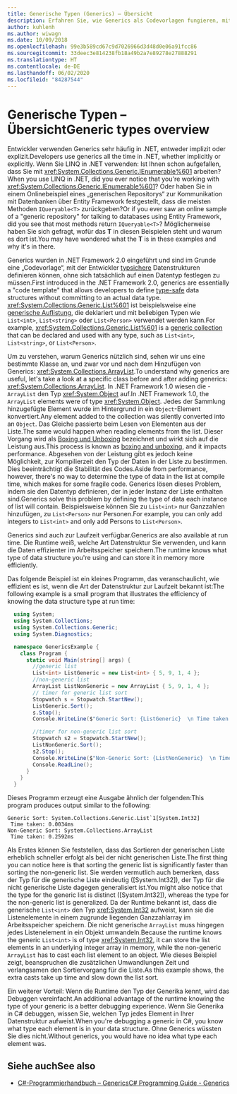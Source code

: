 ```yaml
---
title: Generische Typen (Generics) – Übersicht
description: Erfahren Sie, wie Generics als Codevorlagen fungieren, mit denen Sie typsichere Datenstrukturen definieren können, ohne sich auf einen Datentyp festlegen zu müssen.
author: kuhlenh
ms.author: wiwagn
ms.date: 10/09/2018
ms.openlocfilehash: 99e3b589cd67c9d7026966d3d48d0e06a91fcc86
ms.sourcegitcommit: 33deec3e814238fb18a49b2a7e89278e27888291
ms.translationtype: HT
ms.contentlocale: de-DE
ms.lasthandoff: 06/02/2020
ms.locfileid: "84287544"
---
```

# <a name="generic-types-overview"></a><span data-ttu-id="82282-103">Generische Typen – Übersicht</span><span class="sxs-lookup"><span data-stu-id="82282-103">Generic types overview</span></span>

<span data-ttu-id="82282-104">Entwickler verwenden Generics sehr häufig in .NET, entweder implizit oder explizit.</span><span class="sxs-lookup"><span data-stu-id="82282-104">Developers use generics all the time in .NET, whether implicitly or explicitly.</span></span> <span data-ttu-id="82282-105">Wenn Sie LINQ in .NET verwenden: Ist Ihnen schon aufgefallen, dass Sie mit <xref:System.Collections.Generic.IEnumerable%601> arbeiten?</span><span class="sxs-lookup"><span data-stu-id="82282-105">When you use LINQ in .NET, did you ever notice that you're working with <xref:System.Collections.Generic.IEnumerable%601>?</span></span> <span data-ttu-id="82282-106">Oder haben Sie in einem Onlinebeispiel eines „generischen Repositorys“ zur Kommunikation mit Datenbanken über Entity Framework festgestellt, dass die meisten Methoden `IQueryable<T>` zurückgeben?</span><span class="sxs-lookup"><span data-stu-id="82282-106">Or if you ever saw an online sample of a "generic repository" for talking to databases using Entity Framework, did you see that most methods return `IQueryable<T>`?</span></span> <span data-ttu-id="82282-107">Möglicherweise haben Sie sich gefragt, wofür das **T** in diesen Beispielen steht und warum es dort ist.</span><span class="sxs-lookup"><span data-stu-id="82282-107">You may have wondered what the **T** is in these examples and why it's in there.</span></span>

<span data-ttu-id="82282-108">Generics wurden in .NET Framework 2.0 eingeführt und sind im Grunde eine „Codevorlage“, mit der Entwickler [typsichere](https://docs.microsoft.com/previous-versions/dotnet/netframework-4.0/hbzz1a9a(v=vs.100)) Datenstrukturen definieren können, ohne sich tatsächlich auf einen Datentyp festlegen zu müssen.</span><span class="sxs-lookup"><span data-stu-id="82282-108">First introduced in the .NET Framework 2.0, generics are essentially a "code template" that allows developers to define [type-safe](https://docs.microsoft.com/previous-versions/dotnet/netframework-4.0/hbzz1a9a(v=vs.100)) data structures without committing to an actual data type.</span></span> <span data-ttu-id="82282-109"><xref:System.Collections.Generic.List%601> ist beispielsweise eine [generische Auflistung](xref:System.Collections.Generic), die deklariert und mit beliebigen Typen wie `List<int>`, `List<string>` oder `List<Person>` verwendet werden kann.</span><span class="sxs-lookup"><span data-stu-id="82282-109">For example, <xref:System.Collections.Generic.List%601> is a [generic collection](xref:System.Collections.Generic) that can be declared and used with any type, such as `List<int>`, `List<string>`, or `List<Person>`.</span></span>

<span data-ttu-id="82282-110">Um zu verstehen, warum Generics nützlich sind, sehen wir uns eine bestimmte Klasse an, und zwar vor und nach dem Hinzufügen von Generics: <xref:System.Collections.ArrayList>.</span><span class="sxs-lookup"><span data-stu-id="82282-110">To understand why generics are useful, let's take a look at a specific class before and after adding generics: <xref:System.Collections.ArrayList>.</span></span> <span data-ttu-id="82282-111">In .NET Framework 1.0 wiesen die -`ArrayList` den Typ <xref:System.Object> auf.</span><span class="sxs-lookup"><span data-stu-id="82282-111">In .NET Framework 1.0, the `ArrayList` elements were of type <xref:System.Object>.</span></span> <span data-ttu-id="82282-112">Jedes der Sammlung hinzugefügte Element wurde im Hintergrund in ein `Object`-Element konvertiert.</span><span class="sxs-lookup"><span data-stu-id="82282-112">Any element added to the collection was silently converted into an `Object`.</span></span> <span data-ttu-id="82282-113">Das Gleiche passierte beim Lesen von Elementen aus der Liste.</span><span class="sxs-lookup"><span data-stu-id="82282-113">The same would happen when reading elements from the list.</span></span> <span data-ttu-id="82282-114">Dieser Vorgang wird als [Boxing und Unboxing](../csharp/programming-guide/types/boxing-and-unboxing.md) bezeichnet und wirkt sich auf die Leistung aus.</span><span class="sxs-lookup"><span data-stu-id="82282-114">This process is known as [boxing and unboxing](../csharp/programming-guide/types/boxing-and-unboxing.md), and it impacts performance.</span></span> <span data-ttu-id="82282-115">Abgesehen von der Leistung gibt es jedoch keine Möglichkeit, zur Kompilierzeit den Typ der Daten in der Liste zu bestimmen. Dies beeinträchtigt die Stabilität des Codes.</span><span class="sxs-lookup"><span data-stu-id="82282-115">Aside from performance, however, there's no way to determine the type of data in the list at compile time, which makes for some fragile code.</span></span> <span data-ttu-id="82282-116">Generics lösen dieses Problem, indem sie den Datentyp definieren, der in jeder Instanz der Liste enthalten sind.</span><span class="sxs-lookup"><span data-stu-id="82282-116">Generics solve this problem by defining the type of data each instance of list will contain.</span></span> <span data-ttu-id="82282-117">Beispielsweise können Sie zu `List<int>` nur Ganzzahlen hinzufügen, zu `List<Person>` nur Personen.</span><span class="sxs-lookup"><span data-stu-id="82282-117">For example, you can only add integers to `List<int>` and only add Persons to `List<Person>`.</span></span>

<span data-ttu-id="82282-118">Generics sind auch zur Laufzeit verfügbar.</span><span class="sxs-lookup"><span data-stu-id="82282-118">Generics are also available at run time.</span></span> <span data-ttu-id="82282-119">Die Runtime weiß, welche Art Datenstruktur Sie verwenden, und kann die Daten effizienter im Arbeitsspeicher speichern.</span><span class="sxs-lookup"><span data-stu-id="82282-119">The runtime knows what type of data structure you're using and can store it in memory more efficiently.</span></span>

<span data-ttu-id="82282-120">Das folgende Beispiel ist ein kleines Programm, das veranschaulicht, wie effizient es ist, wenn die Art der Datenstruktur zur Laufzeit bekannt ist:</span><span class="sxs-lookup"><span data-stu-id="82282-120">The following example is a small program that illustrates the efficiency of knowing the data structure type at run time:</span></span>

```csharp
  using System;
  using System.Collections;
  using System.Collections.Generic;
  using System.Diagnostics;

  namespace GenericsExample {
    class Program {
      static void Main(string[] args) {
        //generic list
        List<int> ListGeneric = new List<int> { 5, 9, 1, 4 };
        //non-generic list
        ArrayList ListNonGeneric = new ArrayList { 5, 9, 1, 4 };
        // timer for generic list sort
        Stopwatch s = Stopwatch.StartNew();
        ListGeneric.Sort();
        s.Stop();
        Console.WriteLine($"Generic Sort: {ListGeneric}  \n Time taken: {s.Elapsed.TotalMilliseconds}ms");

        //timer for non-generic list sort
        Stopwatch s2 = Stopwatch.StartNew();
        ListNonGeneric.Sort();
        s2.Stop();
        Console.WriteLine($"Non-Generic Sort: {ListNonGeneric}  \n Time taken: {s2.Elapsed.TotalMilliseconds}ms");
        Console.ReadLine();
      }
    }
  }
```

<span data-ttu-id="82282-121">Dieses Programm erzeugt eine Ausgabe ähnlich der folgenden:</span><span class="sxs-lookup"><span data-stu-id="82282-121">This program produces output similar to the following:</span></span>

```console
Generic Sort: System.Collections.Generic.List`1[System.Int32]
 Time taken: 0.0034ms
Non-Generic Sort: System.Collections.ArrayList
 Time taken: 0.2592ms
```

<span data-ttu-id="82282-122">Als Erstes können Sie feststellen, dass das Sortieren der generischen Liste erheblich schneller erfolgt als bei der nicht generischen Liste.</span><span class="sxs-lookup"><span data-stu-id="82282-122">The first thing you can notice here is that sorting the generic list is significantly faster than sorting the non-generic list.</span></span> <span data-ttu-id="82282-123">Sie werden vermutlich auch bemerken, dass der Typ für die generische Liste eindeutig ([System.Int32]), der Typ für die nicht generische Liste dagegen generalisiert ist.</span><span class="sxs-lookup"><span data-stu-id="82282-123">You might also notice that the type for the generic list is distinct ([System.Int32]), whereas the type for the non-generic list is generalized.</span></span> <span data-ttu-id="82282-124">Da der Runtime bekannt ist, dass die generische `List<int>` den Typ <xref:System.Int32> aufweist, kann sie die Listenelemente in einem zugrunde liegenden Ganzzahlarray im Arbeitsspeicher speichern. Die nicht generische `ArrayList` muss hingegen jedes Listenelement in ein Objekt umwandeln.</span><span class="sxs-lookup"><span data-stu-id="82282-124">Because the runtime knows the generic `List<int>` is of type <xref:System.Int32>, it can store the list elements in an underlying integer array in memory, while the non-generic `ArrayList` has to cast each list element to an object.</span></span> <span data-ttu-id="82282-125">Wie dieses Beispiel zeigt, beanspruchen die zusätzlichen Umwandlungen Zeit und verlangsamen den Sortiervorgang für die Liste.</span><span class="sxs-lookup"><span data-stu-id="82282-125">As this example shows, the extra casts take up time and slow down the list sort.</span></span>

<span data-ttu-id="82282-126">Ein weiterer Vorteil: Wenn die Runtime den Typ der Generika kennt, wird das Debuggen vereinfacht.</span><span class="sxs-lookup"><span data-stu-id="82282-126">An additional advantage of the runtime knowing the type of your generic is a better debugging experience.</span></span> <span data-ttu-id="82282-127">Wenn Sie Generika in C# debuggen, wissen Sie, welchen Typ jedes Element in Ihrer Datenstruktur aufweist.</span><span class="sxs-lookup"><span data-stu-id="82282-127">When you're debugging a generic in C#, you know what type each element is in your data structure.</span></span> <span data-ttu-id="82282-128">Ohne Generics wüssten Sie dies nicht.</span><span class="sxs-lookup"><span data-stu-id="82282-128">Without generics, you would have no idea what type each element was.</span></span>

## <a name="see-also"></a><span data-ttu-id="82282-129">Siehe auch</span><span class="sxs-lookup"><span data-stu-id="82282-129">See also</span></span>

- [<span data-ttu-id="82282-130">C#-Programmierhandbuch – Generics</span><span class="sxs-lookup"><span data-stu-id="82282-130">C# Programming Guide - Generics</span></span>](../csharp/programming-guide/generics/index.md)
